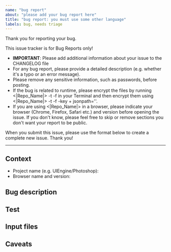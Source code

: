 ```yaml
---
name: "bug report"
about: "please add your bug report here"
title: "bug report: you must use some other language"
labels: bug, needs triage
---
```


Thank you for reporting your bug. 

This issue tracker is for Bug Reports
only!

- **IMPORTANT**: Please add additional information about your issue to the CHANGELOG file
- For any bug report, please provide a detailed description (e.g. whether it's a typo or an error message).
- Please remove any sensitive information, such as passwords, before posting.
- If the bug is related to runtime, please encrypt the files by running <|Repo_Name|> -t -f in your Terminal and then encrypt them using <|Repo_Name|> -t -f -key + jsonpath=''.
- If you are using <|Repo_Name|> in a browser, please indicate your browser (Chrome, Firefox, Safari etc.) and version before opening the issue. If you don't know, please feel free to skip or remove sections you don't want your report to be public.

When you submit this issue, please use the format below to create a complete new issue. Thank you!

---

## Context
<!--- include information about your environment -->
- Project name (e.g. UIEngine/Photoshop):
- Browser name and version:

## Bug description
<!--- include a detailed description of the bug or issue here -->

## Test
<!--- include the test-case that caused the bug -->

## Input files
<!--- include the input files you tried to open, if possible -->

## Caveats
<!--- describe any changes, made or deleted here -->
